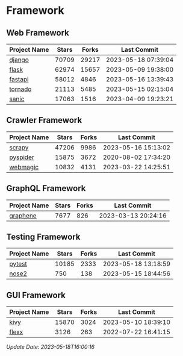 # Framework

## Web Framework
| Project Name | Stars | Forks | Last Commit |
| ------------ | ----- | ----- | ----------- |
| [django](https://github.com/django/django) | 70709 | 29217 | 2023-05-18 07:39:04 |
| [flask](https://github.com/pallets/flask) | 62974 | 15657 | 2023-05-09 19:38:00 |
| [fastapi](https://github.com/tiangolo/fastapi) | 58012 | 4846 | 2023-05-16 13:39:43 |
| [tornado](https://github.com/tornadoweb/tornado) | 21113 | 5485 | 2023-05-15 02:15:04 |
| [sanic](https://github.com/sanic-org/sanic) | 17063 | 1516 | 2023-04-09 19:23:21 |

## Crawler Framework
| Project Name | Stars | Forks | Last Commit |
| ------------ | ----- | ----- | ----------- |
| [scrapy](https://github.com/scrapy/scrapy) | 47206 | 9986 | 2023-05-16 15:13:02 |
| [pyspider](https://github.com/binux/pyspider) | 15875 | 3672 | 2020-08-02 17:34:20 |
| [webmagic](https://github.com/code4craft/webmagic) | 10832 | 4131 | 2023-03-22 14:25:51 |

## GraphQL Framework
| Project Name | Stars | Forks | Last Commit |
| ------------ | ----- | ----- | ----------- |
| [graphene](https://github.com/graphql-python/graphene) | 7677 | 826 | 2023-03-13 20:24:16 |

## Testing Framework
| Project Name | Stars | Forks | Last Commit |
| ------------ | ----- | ----- | ----------- |
| [pytest](https://github.com/pytest-dev/pytest) | 10185 | 2333 | 2023-05-18 13:18:59 |
| [nose2](https://github.com/nose-devs/nose2) | 750 | 138 | 2023-05-15 18:44:56 |

## GUI Framework
| Project Name | Stars | Forks | Last Commit |
| ------------ | ----- | ----- | ----------- |
| [kivy](https://github.com/kivy/kivy) | 15870 | 3024 | 2023-05-10 18:39:10 |
| [flexx](https://github.com/flexxui/flexx) | 3126 | 263 | 2022-07-22 16:41:15 |

*Update Date: 2023-05-18T16:00:16*